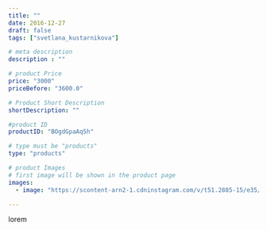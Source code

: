 ```yaml
---
title: ""
date: 2016-12-27
draft: false
tags: ["svetlana_kustarnikova"]

# meta description
description : ""

# product Price
price: "3000"
priceBefore: "3600.0"

# Product Short Description
shortDescription: ""

#product ID
productID: "BOgdGpaAq5h"

# type must be "products"
type: "products"

# product Images
# first image will be shown in the product page
images:
  - image: "https://scontent-arn2-1.cdninstagram.com/v/t51.2885-15/e35/15624216_1834621680150193_316057903054192640_n.jpg?se=7&tp=1&_nc_ht=scontent-arn2-1.cdninstagram.com&_nc_cat=101&_nc_ohc=RUQHt8_7XBMAX-wVkXB&ccb=7-4&oh=a4cd8d0681c6ba81737f75ab5e9e3d67&oe=6083C933&ig_cache_key=MTQxNDI1ODI4MzExOTgxNjI4OQ%3D%3D.2-ccb7-4"

---
```

lorem
